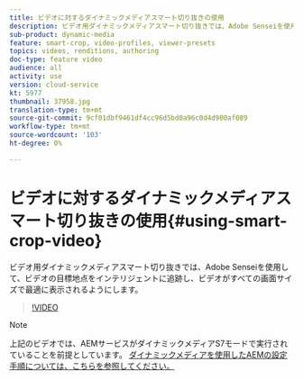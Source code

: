 ```yaml
---
title: ビデオに対するダイナミックメディアスマート切り抜きの使用
description: ビデオ用ダイナミックメディアスマート切り抜きでは、Adobe Senseiを使用して、ビデオの目標地点をインテリジェントに追跡し、ビデオがすべての画面サイズで最適に表示されるようにします。
sub-product: dynamic-media
feature: smart-crop, video-profiles, viewer-presets
topics: videos, renditions, authoring
doc-type: feature video
audience: all
activity: use
version: cloud-service
kt: 5977
thumbnail: 37958.jpg
translation-type: tm+mt
source-git-commit: 9cf01dbf9461df4cc96d5bd0a96c0d4d900af089
workflow-type: tm+mt
source-wordcount: '103'
ht-degree: 0%

---
```



# ビデオに対するダイナミックメディアスマート切り抜きの使用{#using-smart-crop-video}

ビデオ用ダイナミックメディアスマート切り抜きでは、Adobe Senseiを使用して、ビデオの目標地点をインテリジェントに追跡し、ビデオがすべての画面サイズで最適に表示されるようにします。

>[!VIDEO](https://video.tv.adobe.com/v/37958/?quality=12)

>[!NOTE]
>
>上記のビデオでは、AEMサービスがダイナミックメディアS7モードで実行されていることを前提としています。 [ダイナミックメディアを使用したAEMの設定手順については、こちらを参照してください。](https://docs.adobe.com/content/help/en/experience-manager-cloud-service/assets/dynamicmedia/config-dm.html)

